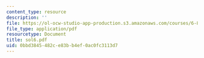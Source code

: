 ```yaml
---
content_type: resource
description: ''
file: https://ol-ocw-studio-app-production.s3.amazonaws.com/courses/6-854j-advanced-algorithms-fall-2005/0bbd3845482ce83bb4ef0ac0fc3113d7_sol6.pdf
file_type: application/pdf
resourcetype: Document
title: sol6.pdf
uid: 0bbd3845-482c-e83b-b4ef-0ac0fc3113d7
---
```

